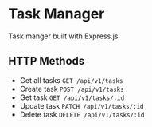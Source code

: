 # Task Manager

Task manger built with Express.js

## HTTP Methods

- Get all tasks `GET /api/v1/tasks`
- Create task `POST /api/v1/tasks`
- Get task `GET /api/v1/tasks/:id`
- Update task `PATCH /api/v1/tasks/:id`
- Delete task `DELETE /api/v1/tasks/:id`

